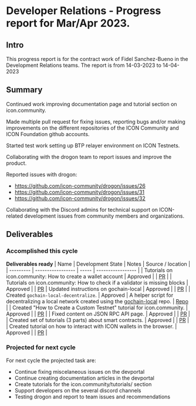 # Developer Relations - Progress report for Mar/Apr 2023.

## Intro
This progress report is for the contract work of Fidel Sanchez-Bueno in the Development Relations teams. The report is from  14-03-2023 to 14-04-2023

## Summary

Continued work improving documentation page and tutorial section on icon.community.

Made multiple pull request for fixing issues, reporting bugs and/or making improvements on the different repositories of the ICON Community and ICON Foundation github accounts.

Started test work setting up BTP relayer environment on ICON Testnets.

Collaborating with the drogon team to report issues and improve the product.

Reported issues with drogon:
* https://github.com/icon-community/drogon/issues/26
* https://github.com/icon-community/drogon/issues/31
* https://github.com/icon-community/drogon/issues/32

Collaborating  with the Discord admins for technical support on ICON-related development issues from community members and organizations.

## Deliverables

### Accomplished this cycle

__Deliverables ready__
| Name | Development State | Notes | Source / location |
| --------- | ----------------- | ----- | ----------------- |
| Tutorials on icon.community: How to create a wallet account | Approved |  | [PR](https://github.com/icon-community/icon.community/pull/151) |
| Tutorials on icon.community: How to check if a validator is missing blocks | Approved |  | [PR](https://github.com/icon-community/icon.community/pull/151)
| Updated instructions on gochain-local | Approved |  | [PR](https://github.com/icon-project/gochain-local/pull/6) |
| Created `gochain-local-decentralize`. | Approved | A helper script for decentralizing a local network created using the [gochain-local](https://github.com/icon-project/gochain-local) repo. | [Repo](https://github.com/icon-community/gochain-local-decentralize) |
| Created "How to Create a Custom Testnet" tutorial for icon.community. | Approved |  | [PR](https://github.com/icon-community/icon.community/pull/162) |
| Fixed content on JSON RPC API page. | Approved |  | [PR](https://github.com/FidelVe/devportal/commit/200c01482e8f970539cefbb7e6e4fe53f5c768fc) |
| Created set of tutorials (3 parts) about smart contracts. | Approved |  | [PR](https://github.com/icon-community/icon.community/pull/168) |
| Created tutorial on how to interact with ICON wallets in the browser. | Approved |  | [PR](https://github.com/icon-community/icon.community/pull/165) |

### Projected for next cycle

For next cycle the projected task are:
* Continue fixing miscelaneous issues on the devportal
* Continue creating documentation articles in the devportal
* Create tutorials for the icon.community/tutorials/ section
* Support developers on the several discord channels
* Testing drogon and report to team issues and recommendations
